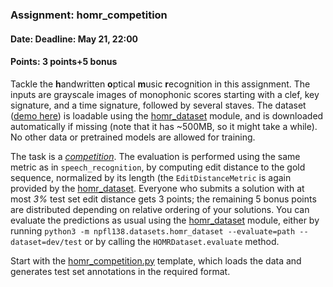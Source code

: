 ### Assignment: homr_competition
#### Date: Deadline: May 21, 22:00
#### Points: 3 points+5 bonus

Tackle the **h**andwritten **o**ptical **m**usic **r**ecognition in this
assignment. The inputs are grayscale images of monophonic scores starting with
a clef, key signature, and a time signature, followed by several staves. The
dataset ([demo here](https://ufal.mff.cuni.cz/~straka/courses/npfl138/2425/demos/homr_train.html))
is loadable using the [homr_dataset](https://ufal.mff.cuni.cz/~straka/courses/npfl138/2425/docs/datasets/homr_dataset/)
module, and is downloaded automatically if missing (note that it has ~500MB, so
it might take a while). No other data or pretrained models are allowed for
training.

The task is a [_competition_](https://ufal.mff.cuni.cz/courses/npfl138/2425-summer#competitions).
The evaluation is performed using the same metric as in `speech_recognition`, by
computing edit distance to the gold sequence, normalized by its length (the
`EditDistanceMetric` is again provided by the
[homr_dataset](https://ufal.mff.cuni.cz/~straka/courses/npfl138/2425/docs/datasets/homr_dataset/).
Everyone who submits a solution with at most
_3%_ test set edit distance gets 3 points; the remaining 5 bonus points are
distributed depending on relative ordering of your solutions.
You can evaluate the predictions as usual using the
[homr_dataset](https://ufal.mff.cuni.cz/~straka/courses/npfl138/2425/docs/datasets/homr_dataset/)
module, either by running `python3 -m npfl138.datasets.homr_dataset --evaluate=path --dataset=dev/test`
or by calling the `HOMRDataset.evaluate` method.

Start with the
[homr_competition.py](https://github.com/ufal/npfl138/tree/master/labs/12/homr_competition.py)
template, which loads the data and generates test set annotations in the required format.
